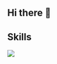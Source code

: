## Hi there 👋

## Skills
<img src="https://img.shields.io/badge/Spring Boot-6DB33F?style=flat-square&logo=springboot&logoColor=FFFFFF"/></a>



<!--
**WooYeonJu/WooYeonJu** is a ✨ _special_ ✨ repository because its `README.md` (this file) appears on your GitHub profile.

Here are some ideas to get you started:

- 🔭 I’m currently working on ...
- 🌱 I’m currently learning ...
- 👯 I’m looking to collaborate on ...
- 🤔 I’m looking for help with ...
- 💬 Ask me about ...
- 📫 How to reach me: ...
- 😄 Pronouns: ...
- ⚡ Fun fact: ...
-->
